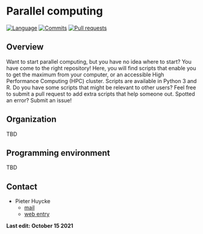 # Parallel computing

[![Language](https://img.shields.io/github/languages/top/CogComNeuroSci/parallel_computing?style=plastic)](https://img.shields.io/github/languages/top/CogComNeuroSci/parallel_computing?style=plastic)
[![Commits](https://img.shields.io/github/commit-activity/y/CogComNeuroSci/parallel_computing?style=plastic)](https://img.shields.io/github/commit-activity/y/CogComNeuroSci/parallel_computing?style=plastic)
[![Pull requests](https://img.shields.io/github/issues-pr/CogComNeuroSci/parallel_computing?style=plastic)](https://img.shields.io/github/issues-pr/CogComNeuroSci/parallel_computing?style=plastic)

## Overview

Want to start parallel computing, but you have no idea where to start? You have come to the right repository! Here, you will find scripts that enable you to get the maximum from your computer, or an accessible High Performance Computing (HPC) cluster. Scripts are available in Python 3 and R. Do you have some scripts that might be relevant to other users? Feel free to submit a pull request to add extra scripts that help someone out. Spotted an error? Submit an issue!

## Organization

TBD

## Programming environment   

TBD

## Contact

- Pieter Huycke  
    * [mail](mailto:Pieter.Huycke@UGent.be)
    * [web entry](https://www.cogcomneurosci.com/about/#pieter-huycke)

[Lab website]: https://cogcomneurosci.com/

**Last edit: October 15 2021**
